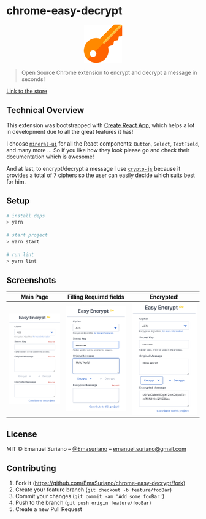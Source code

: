 # chrome-easy-decrypt

<div align="center">
    <img alt="Easy-decrypt-logo" src="./public/key.png" height="100px" />
</div>

> Open Source Chrome extension to encrypt and decrypt a message in seconds!

[Link to the store](https://chrome.google.com/webstore/detail/pdpinaffkgjneengfdgoohjipndeopcn)

## Technical Overview

This extension was bootstrapped with [Create React App](https://github.com/facebookincubator/create-react-app), which helps a lot in development due to all the great features it has!

I choose [`mineral-ui`](http://mineral-ui.com/) for all the React components: `Button`, `Select`, `TextField`, and many more ... So if you like how they look please go and check their documentation which is awesome!

And at last, to encrypt/decrypt a message I use [`crypto-js`](https://github.com/brix/crypto-js) because it provides a total of 7 ciphers so the user can easily decide which suits best for him.

## Setup

```bash
# install deps
> yarn

# start project
> yarn start

# run lint
> yarn lint
```

## Screenshots

|        Main Page        | Filling Required fields |       Encrypted!        |
| :---------------------: | :---------------------: | :---------------------: |
| ![](./screenshot/1.png) | ![](./screenshot/2.png) | ![](./screenshot/3.png) |

## License

MIT © Emanuel Suriano – [@Emasuriano](https://twitter.com/emasuriano) – emanuel.suriano@gmail.com

## Contributing

1. Fork it (<https://github.com/EmaSuriano/chrome-easy-decrypt/fork>)
2. Create your feature branch (`git checkout -b feature/fooBar`)
3. Commit your changes (`git commit -am 'Add some fooBar'`)
4. Push to the branch (`git push origin feature/fooBar`)
5. Create a new Pull Request
